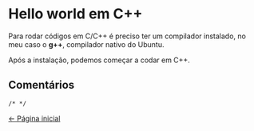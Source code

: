 # Hello world em C++
Para rodar códigos em C/C++ é preciso ter um compilador instalado, no meu caso o **g++**, compilador nativo do Ubuntu.

Após a instalação, podemos começar a codar em C++.



## Comentários
`/* */`

[<- Página inicial](../readme.md)